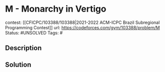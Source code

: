 # M - Monarchy in Vertigo

contest: [[CFICPC/103388/103388|2021-2022 ACM-ICPC Brazil Subregional Programming Contest]]
url: https://codeforces.com/gym/103388/problem/M
Status: #UNSOLVED
Tags: #

## Description

## Solution

